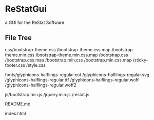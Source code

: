 # ReStatGui
  
  a GUI for the ReStat Software

## File Tree

  css/bootstrap-theme.css
    /bootstrap-theme.css.map
    /bootstrap-theme.min.css
    /bootstrap-theme.min.css.map
    /bootstrap.css
    /bootstrap.css.map
    /bootstrap.min.css
    /bootstrap.min.css.map
    /sticky-footer.css
    /style.css
    
  fonts/glyphicons-halflings-regular.eot
      /glyphicons-halflings-regular.svg
      /glyphicons-halflings-regular.ttf
      /glyphicons-halflings-regular.woff
      /glyphicons-halflings-regular.woff2

  js/bootstrap.min.js
    /jquery.min.js
    /restat.js
   
  README.md
  
  index.html
